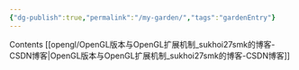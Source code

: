 ```yaml
---
{"dg-publish":true,"permalink":"/my-garden/","tags":"gardenEntry"}
---
```


Contents
[[opengl/OpenGL版本与OpenGL扩展机制_sukhoi27smk的博客-CSDN博客\|OpenGL版本与OpenGL扩展机制_sukhoi27smk的博客-CSDN博客]]

